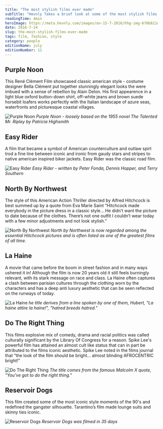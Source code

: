 ```yaml
---
title: "The most stylish films ever made"
subTitle: "Hevnly Takes a brief look at some of the most stylish films of all time."
readingTime: 4min
heroImage: https://meta.hevnly.com/images/on-15-7-2016/hhg-img-670b611d-7723-420c-badb-3ef176f035ab.png
date: 2016-7-14
slug: the-most-stylish-films-ever-made
tags: film, fashion, style
category: people
editionName: july
editionNumber: 11
---
```



## Purple Noon

This René Clément Film showcased classic american style - costume designer Bella Clément put together stunningly elegant looks the were imbued with a sense of rebellion by Alain Delon. His first appearence in a light blue oxford button-down shirt, off-white jeans and brown suede horsebit loafers works perfectly with the Italian landscape of azure seas, waterfronts and picturesque coastal villages.

![Purple Noon](https://meta.hevnly.com/images/on-15-7-2016/hhg-img-023a63f2-fc12-438d-8ebd-6b6a6a593cd2.png)
*Purple Noon - loosely based on the 1955 novel The Talented Mr. Ripley by Patricia Highsmith*

## Easy Rider

A film that became a symbol of American counterculture and outlaw spirt trod a fine line between iconic and ironic from gaudy stars and stripes to native american inspired biker jackets. Easy Rider was the classic road film.

![Easy Rider](https://meta.hevnly.com/images/on-15-7-2016/hhg-img-674a928a-0ab6-4d02-9066-05467659e7e5.png)
*Easy Rider - written by Peter Fonda, Dennis Hopper, and Terry Southern*

## North By Northwest

The style of this American Action Thriller directed by Alfred Hitchcock is best summed up by a quote from Eva Marie Saint “Hitchcock made everybody in the picture dress in a classic style… He didn’t want the picture to date because of the clothes. There’s not one outfit I couldn’t wear today with a few minor adjustments and not look stylish.”

![North By Northwest](https://meta.hevnly.com/images/on-15-7-2016/hhg-img-a6000412-34ad-4d6d-b336-652b57359f0a.png)
*North by Northwest is now regarded among the essential Hitchcock pictures and is often listed as one of the greatest films of all time.*

## La Haine

A movie that came before the boom in street fashion and in many ways ushered it in! Although the film is now 20 years old it still feels burningly relevant, with its stark message on race and class. La Haine often captures a clash between parisian cultures through the clothing worn by the characters and has a deep anti luxury aesthetic that can be seen reflected on the runways of today.

![La Haine](https://meta.hevnly.com/images/on-15-7-2016/hhg-img-520097b0-9f32-4fd1-a018-7a28308c793f.png)
*he title derives from a line spoken by one of them, Hubert, "La haine attire la haine!", "hatred breeds hatred."*

## Do The Right Thing

This films explosive mix of comedy, drama and racial politics was called culturally significant by the Library Of Congress for a reason. Spike Lee's powerful film has attained an almost cult like status that can in part be attributed to the films iconic aesthetic. Spike Lee noted in the films journal that “the look of the film should be bright… almost blinding AFROCENTRIC bright!”

![Do The Right Thing](https://meta.hevnly.com/images/on-15-7-2016/hhg-img-4476a149-b600-49b1-a8b3-2ae12def31db.png)
*The title comes from the famous Malcolm X quote, "You've got to do the right thing."*

## Reservoir Dogs

This film created some of the most iconic style moments of the 90's and redefined the gangster silhouette. Tarantino’s film made lounge suits and skinny ties iconic.

![Reservoir Dogs](https://meta.hevnly.com/images/on-15-7-2016/hhg-img-d52625ec-652b-41f8-885e-308bcd6ed93c.png)
*Reservoir Dogs was filmed in 35 days*
